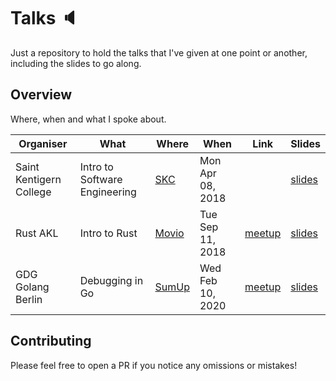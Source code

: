 # Talks :speaker:

Just a repository to hold the talks that I've given at one point or another, including the slides to go along.

## Overview

Where, when and what I spoke about.

| Organiser               | What                          | Where                                  | When             | Link                                                                   | Slides                                    |
|-------------------------|-------------------------------|----------------------------------------|------------------|------------------------------------------------------------------------|-------------------------------------------|
| Saint Kentigern College | Intro to Software Engineering | [SKC](https://www.saintkentigern.com/) | Mon Apr 08, 2018 |                                                                        | [slides](./intro-to-software-engineering) |
| Rust AKL                | Intro to Rust                 | [Movio](https://movio.co/)             | Tue Sep 11, 2018 | [meetup](https://www.meetup.com/rust-akl/events/254022762/)            | [slides](./intro-to-rust)                 |
| GDG Golang Berlin       | Debugging in Go               | [SumUp](https://sumup.co.uk/)          | Wed Feb 10, 2020 | [meetup](https://www.meetup.com/golang-users-berlin/events/265472532/) | [slides](./go-debugging)                  |

## Contributing

Please feel free to open a PR if you notice any omissions or mistakes!

